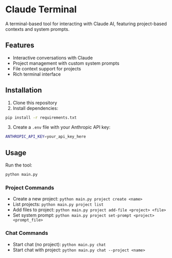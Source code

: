 # Claude Terminal

A terminal-based tool for interacting with Claude AI, featuring project-based contexts and system prompts.

## Features
- Interactive conversations with Claude
- Project management with custom system prompts
- File context support for projects
- Rich terminal interface

## Installation

1. Clone this repository
2. Install dependencies:
```bash
pip install -r requirements.txt
```
3. Create a `.env` file with your Anthropic API key:
```bash
ANTHROPIC_API_KEY=your_api_key_here
```

## Usage

Run the tool:
```bash
python main.py
```

### Project Commands
- Create a new project: `python main.py project create <name>`
- List projects: `python main.py project list`
- Add files to project: `python main.py project add-file <project> <file>`
- Set system prompt: `python main.py project set-prompt <project> <prompt_file>`

### Chat Commands
- Start chat (no project): `python main.py chat`
- Start chat with project: `python main.py chat --project <name>` 